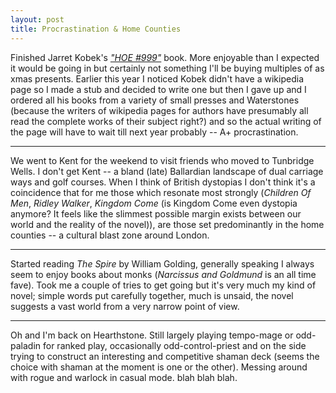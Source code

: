 ```yaml
---
layout: post
title: Procrastination & Home Counties
---
```


Finished Jarret Kobek's _["HOE #999"](https://bookworks.org.uk/node/154)_ book. More enjoyable than I expected it would be going in but certainly not something I'll be buying multiples of as xmas presents. Earlier this year I noticed Kobek didn't have a wikipedia page so I made a stub and decided to write one but then I gave up and I ordered all his books from a variety of small presses and Waterstones (because the writers of wikipedia pages for authors have presumably all read the complete works of their subject right?) and so the actual writing of the page will have to wait till next year probably -- A+ procrastination.

---

We went to Kent for the weekend to visit friends who moved to Tunbridge Wells. I don't get Kent -- a bland (late) Ballardian landscape of dual carriage ways and golf courses. When I think of British dystopias I don't think it's a coincidence that for me those which resonate most strongly (_Children Of Men_, _Ridley Walker_, _Kingdom Come_ (is Kingdom Come even dystopia anymore? It feels like the slimmest possible margin exists between our world and the reality of the novel)), are those set predominantly in the home counties -- a cultural blast zone around London.

---

Started reading _The Spire_ by William Golding, generally speaking I always seem to enjoy books about monks (_Narcissus and Goldmund_ is an all time fave). Took me a couple of tries to get going but it's very much my kind of novel; simple words put carefully together, much is unsaid, the novel suggests a vast world from a very narrow point of view.

---

Oh and I'm back on Hearthstone. Still largely playing tempo-mage or odd-paladin for ranked play, occasionally odd-control-priest and on the side trying to construct an interesting and competitive shaman deck (seems the choice with shaman at the moment is one or the other). Messing around with rogue and warlock in casual mode.  blah blah blah.